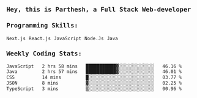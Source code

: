 <samp>
    <h3>Hey, this is Parthesh, a Full Stack Web-developer</h3>
    <h3>Programming Skills: </h3>
    <code>Next.js</code> <code>React.js</code> <code>JavaScript</code> <code>Node.Js</code> <code>Java</code>
    <h3>Weekly Coding Stats:</h3>
<!--START_SECTION:waka-->

```txt
JavaScript   2 hrs 58 mins   ███████████▓░░░░░░░░░░░░░   46.16 %
Java         2 hrs 57 mins   ███████████▓░░░░░░░░░░░░░   46.01 %
CSS          14 mins         █░░░░░░░░░░░░░░░░░░░░░░░░   03.77 %
JSON         8 mins          ▓░░░░░░░░░░░░░░░░░░░░░░░░   02.25 %
TypeScript   3 mins          ▒░░░░░░░░░░░░░░░░░░░░░░░░   00.96 %
```

<!--END_SECTION:waka-->
</samp>
